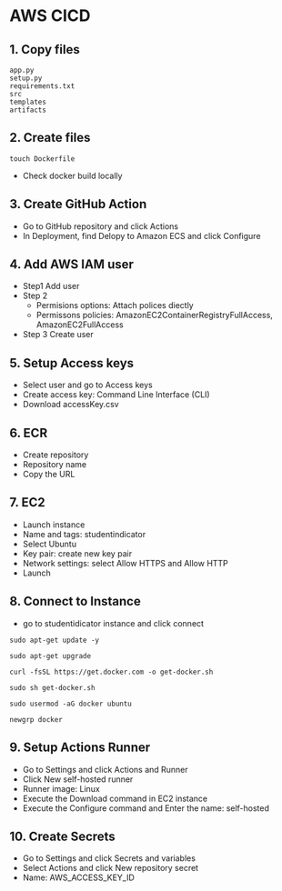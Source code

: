 # AWS CICD



## 1. Copy files

```
app.py
setup.py
requirements.txt
src
templates
artifacts
```



## 2. Create files

```shell
touch Dockerfile
```

- Check docker build locally



## 3. Create GitHub Action

- Go to GitHub repository and click Actions
- In Deployment, find Delopy to Amazon ECS and click Configure 



## 4. Add AWS IAM user

- Step1 Add user
- Step 2 
  - Permisions options: Attach polices diectly
  - Permissons policies: AmazonEC2ContainerRegistryFullAccess, AmazonEC2FullAccess
- Step 3 Create user



## 5. Setup Access keys

- Select user and go to Access keys
- Create access key: Command Line Interface (CLI)
- Download accessKey.csv



## 6. ECR

- Create repository
- Repository name
- Copy the URL



## 7. EC2

- Launch instance
- Name and tags: studentindicator
- Select Ubuntu
- Key pair: create new key pair
- Network settings: select Allow HTTPS and Allow HTTP
- Launch



## 8. Connect to Instance

- go to studentidicator instance and click connect

```shell
sudo apt-get update -y

sudo apt-get upgrade

curl -fsSL https://get.docker.com -o get-docker.sh

sudo sh get-docker.sh

sudo usermod -aG docker ubuntu

newgrp docker
```



## 9. Setup Actions Runner

- Go to Settings and click Actions and Runner
- Click New self-hosted runner
- Runner image: Linux
- Execute the Download command in EC2 instance
- Execute the Configure command and Enter the name: self-hosted



## 10. Create Secrets 

- Go to Settings and click Secrets and variables
- Select Actions and click New repository secret
- Name: AWS_ACCESS_KEY_ID